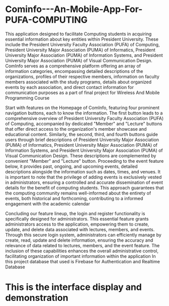 # Cominfo---An-Mobile-App-For-PUFA-COMPUTING

 This application designed to facilitate Computing
 students in acquiring essential information about key entities within President University.
 These include the President University Faculty Association (PUFA) of Computing,
 President University Major Association (PUMA) of Informatics, President University
 Major Association (PUMA) of Information Systems, and President University Major
 Association (PUMA) of Visual Communication Design. ComInfo serves as a
 comprehensive platform offering an array of information categories, encompassing
 detailed descriptions of the organizations, profiles of their respective members,
 information on faculty members associated with the study programs, details about
 organized events by each association, and direct contact information for communication
 purposes as a part of final project for Wireless And Mobile Programming Course

 Start with features on the Homepage of ComInfo, featuring four prominent navigation
 buttons, each to know the information. The first button leads to a comprehensive overview of
 President University Faculty Association (PUFA) of Computing, accompanied by dedicated
 "Member" and "Lecture" buttons that offer direct access to the organization's member showcase
 and educational content. Similarly, the second, third, and fourth buttons guide users through brief
 descriptions of President University Major Association (PUMA) of Informatics, President
 University Major Association (PUMA) of Information Systems, and President University Major
 Association (PUMA) of Visual Communication Design. These descriptions are complemented
 by convenient "Member" and "Lecture" button.
 Proceeding to the event feature below, it provides past, ongoing, and upcoming events,
 detailed descriptions alongside the information such as dates, times, and venues. It is important
 to note that the privilege of adding events is exclusively vested in administrators, ensuring a
 controlled and accurate dissemination of event details for the benefit of computing students. This
 approach guarantees that the computing community remains well-informed about the entirety of
 events, both historical and forthcoming, contributing to a informed engagement with the
 academic calendar

 Concluding our feature lineup, the login and register functionality is specifically designed
 for administrators. This essential feature grants administrators access to the application,
 empowering them to create, update, and delete data associated with lectures, members, and
 events. Through this secure login system, administrators can efficiently manage by create, read,
 update and delete information, ensuring the accuracy and relevance of data related to lectures,
 members, and the event feature. The inclusion of these capabilities enhances the overall
 administrative control, facilitating organization of important information within the application
 In this project database that used is Firebase for Authentication and Realtime Database

# This is the interface display and demonstration